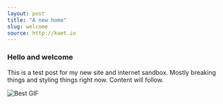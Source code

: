 ```yaml
---
layout: post
title: "A new home"
slug: welcome
source: http://kaet.io
---
```


### Hello and welcome
This is a test post for my new site and internet sandbox. Mostly breaking things and styling things right now. Content will follow.

![Best GIF](http://fat.gfycat.com/ShrillSmallFrigatebird.gif "Deal With It")

